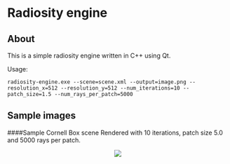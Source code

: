 Radiosity engine
================
About
-----
This is a simple radiosity engine written in C++ using Qt.

Usage: 
```
radiosity-engine.exe --scene=scene.xml --output=image.png --resolution_x=512 --resolution_y=512 --num_iterations=10 --patch_size=1.5 --num_rays_per_patch=5000
```

Sample images
-------------
####Sample Cornell Box scene
Rendered with 10 iterations, patch size 5.0 and 5000 rays per patch.
<p align="center">
<img align="center" src="https://raw.github.com/AlexanderTolmachev/radiosity-engine/master/images/sample-it10-s5-r5000.png"/>
</p>
